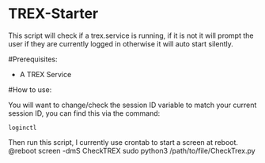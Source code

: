# TREX-Starter
This script will check if a trex.service is running, if it is not it will prompt the user if they are currently logged in otherwise it will auto start silently.

#Prerequisites:
* A TREX Service

#How to use:

You will want to change/check the session ID variable to match your current session ID, you can find this via the command: 

```loginctl```

Then run this script, I currently use crontab to start a screen at reboot.
@reboot screen -dmS CheckTREX sudo python3 /path/to/file/CheckTrex.py
